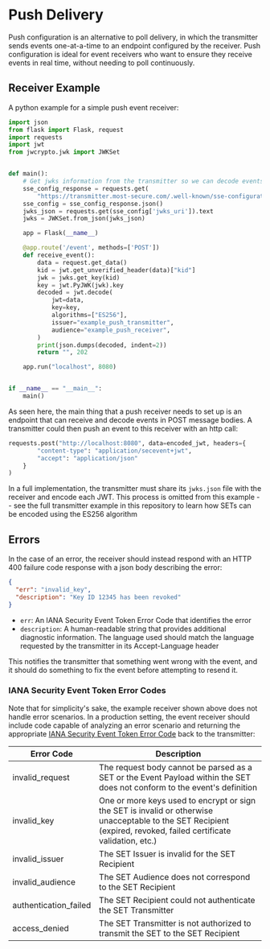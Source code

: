 # Push Delivery
Push configuration is an alternative to poll delivery, in which the transmitter
sends events one-at-a-time to an endpoint configured by the receiver. Push
configuration is ideal for event receivers who want to ensure they
receive events in real time, without needing to poll continuously.


## Receiver Example
A python example for a simple push event receiver:

```py
import json
from flask import Flask, request
import requests
import jwt
from jwcrypto.jwk import JWKSet


def main():
    # Get jwks information from the transmitter so we can decode events
    sse_config_response = requests.get(
        "https://transmitter.most-secure.com/.well-known/sse-configuration")
    sse_config = sse_config_response.json()
    jwks_json = requests.get(sse_config['jwks_uri']).text
    jwks = JWKSet.from_json(jwks_json)

    app = Flask(__name__)

    @app.route('/event', methods=['POST'])
    def receive_event():
        data = request.get_data()
        kid = jwt.get_unverified_header(data)["kid"]
        jwk = jwks.get_key(kid)
        key = jwt.PyJWK(jwk).key
        decoded = jwt.decode(
            jwt=data,
            key=key,
            algorithms=["ES256"],
            issuer="example_push_transmitter",
            audience="example_push_receiver",
        )
        print(json.dumps(decoded, indent=2))
        return "", 202

    app.run("localhost", 8080)


if __name__ == "__main__":
    main()
```

As seen here, the main thing that a push receiver needs to set up is an endpoint
that can receive and decode events in POST message bodies.
A transmitter could then push an event to this receiver with an http call:

```py
requests.post("http://localhost:8080", data=encoded_jwt, headers={
        "content-type": "application/secevent+jwt",
        "accept": "application/json"
    }
)
```

In a full implementation, the transmitter must share its `jwks.json` file with the receiver
and encode each JWT. This process is omitted from this example -- see the full transmitter
example in this repository to learn how SETs can be encoded using the ES256 algorithm


## Errors
In the case of an error, the receiver should instead respond with an HTTP 400 failure code response with a json body describing the error:

```json
{
  "err": "invalid_key",
  "description": "Key ID 12345 has been revoked"
}
```

- `err`: An IANA Security Event Token Error Code that identifies the error
- `description`: A human-readable string that provides additional diagnostic information.
The language used should match the language requested by the transmitter in its Accept-Language header

This notifies the transmitter that something went wrong with the event,
and it should do something to fix the event before attempting to resend it.

### IANA Security Event Token Error Codes

Note that for simplicity's sake, the example receiver shown above does not handle error scenarios.
In a production setting, the event receiver should include code capable of analyzing an error scenario
and returning the appropriate
[IANA Security Event Token Error Code](https://www.iana.org/assignments/secevent/secevent.xhtml)
back to the transmitter:

| Error Code | Description |
| ---------- | ----------- |
| invalid_request |  The request body cannot be parsed as a SET or the Event Payload within the SET does not conform to the event's definition |
| invalid_key | One or more keys used to encrypt or sign the SET is invalid or otherwise unacceptable to the SET Recipient (expired, revoked, failed certificate validation, etc.) |
| invalid_issuer | The SET Issuer is invalid for the SET Recipient |
| invalid_audience | The SET Audience does not correspond to the SET Recipient |
| authentication_failed | The SET Recipient could not authenticate the SET Transmitter |
| access_denied | The SET Transmitter is not authorized to transmit the SET to the SET Recipient |
